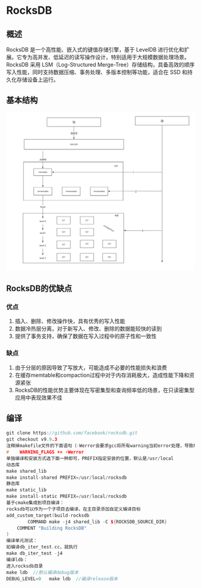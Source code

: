 # RocksDB

## 概述

RocksDB 是一个高性能、嵌入式的键值存储引擎，基于 LevelDB 进行优化和扩展。它专为高并发、低延迟的读写操作设计，特别适用于大规模数据处理场景。RocksDB 采用 LSM（Log-Structured Merge-Tree）存储结构，具备高效的顺序写入性能，同时支持数据压缩、事务处理、多版本控制等功能，适合在 SSD 和持久化存储设备上运行。

## 基本结构

<img src="./images/rocksdb基本架构图.png" alt="RocksDB_introduction" style="zoom:150%;" />

## RocksDB的优缺点

### 优点

1. 插入、删除、修改操作快，具有优秀的写入性能
2. 数据冷热层分离，对于新写入、修改、删除的数据能较快的读到
3. 提供了事务支持，确保了数据在写入过程中的原子性和一致性

### 缺点

1. 由于分层的原因导致了写放大，可能造成不必要的性能损失和浪费
2. 在缓存memtable和compaction过程中对于内存消耗极大，造成性能下降和资源紧张
3. RocksDB的性能优势主要体现在写密集型和查询频率低的场景，在只读密集型应用中表现效果不佳

## 编译

```c++
git clone https://github.com/facebook/rocksdb.git
git checkout v9.9.3
注释掉makefile文件的下面语句（-Werror会要求gcc将所有warning当初error处理，导致编译不通过） 
#    WARNING_FLAGS += -Werror 
单独编译和安装方式选下面一种即可，PREFIX指定安装的位置，默认是/usr/local 
动态库    
make shared_lib    
make install-shared PREFIX=/usr/local/rocksdb 
静态库  
make static_lib    
make install-static PREFIX=/usr/local/rocksdb 
基于cmake集成到项目编译：   
rocksdb可以作为一个子项目去编译，在主目录添加自定义编译目标
add_custom_target(build-rocksdb          
		COMMAND make -j4 shared_lib -C ${ROCKSDB_SOURCE_DIR}         
    COMMENT "Building RocksDB"    
) 
编译单元测试：   
如编译db_iter_test.cc，就执行    
make db_iter_test -j4 
编译ldb：   
进入rocksdb目录   
make ldb  //默认编译debug版本    
DEBUG_LEVEL=0   make ldb  //编译release版本
```

